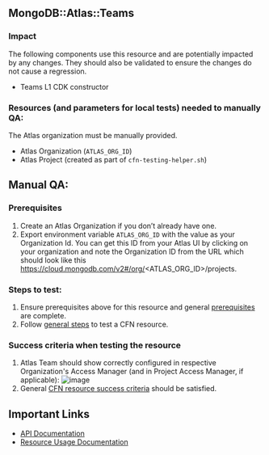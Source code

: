 ## MongoDB::Atlas::Teams

### Impact 
The following components use this resource and are potentially impacted by any changes.
They should also be validated to ensure the changes do not cause a regression.
 
- Teams L1 CDK constructor

### Resources (and parameters for local tests) needed to manually QA:
The Atlas organization must be manually provided.
- Atlas Organization (`ATLAS_ORG_ID`)
- Atlas Project (created as part of `cfn-testing-helper.sh`)

## Manual QA:

### Prerequisites
1. Create an Atlas Organization if you don’t already have one.
2. Export environment variable `ATLAS_ORG_ID` with the value as your Organization Id.
   You can get this ID from your Atlas UI by clicking on your organization and note the Organization ID from the URL
   which should look like this https://cloud.mongodb.com/v2#/org/<ATLAS_ORG_ID>/projects.

### Steps to test:
1. Ensure prerequisites above for this resource and general [prerequisites](/TESTING.md#prerequisites) are complete.
2. Follow [general steps](/TESTING.md#steps) to test a CFN resource.

### Success criteria when testing the resource
1. Atlas Team should show correctly configured in respective Organization's Access Manager (and in Project Access Manager, if applicable):
   ![image](https://user-images.githubusercontent.com/122359335/227534552-a338f068-2e60-4179-91cd-7a634a2dc9b3.png)
2. General [CFN resource success criteria](/TESTING.md#success-criteria-when-testing-the-resource) should be satisfied.

## Important Links
- [API Documentation](https://www.mongodb.com/docs/atlas/reference/api-resources-spec/#tag/Teams)
- [Resource Usage Documentation](https://www.mongodb.com/docs/atlas/access/manage-teams-in-orgs/)
